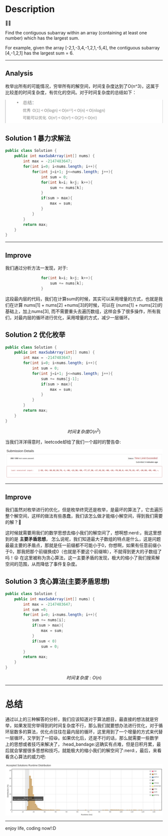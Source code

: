 # Description

:star2::star2:

Find the contiguous subarray within an array (containing at least one number) which has the largest sum.

For example, given the array [-2,1,-3,4,-1,2,1,-5,4],
the contiguous subarray [4,-1,2,1] has the largest sum = 6.

***

## Analysis
枚举出所有的可能情况，穷举所有的解空间，时间复杂度达到了O(n^3)，这属于比较差的时间复杂度，有优化的空间。对于时间复杂度的总结如下：

![](/images/Maximum_Subarray/时间复杂度总结.png)

## Solution 1 暴力求解法

```java
public class Solution {
    public int maxSubArray(int[] nums) {
        int max = -2147483647;
        for(int i=0; i<nums.length; i++){
            for(int j=i+1; j<=nums.length; j++){
                int sum = 0;
                for(int k=i; k<j; k++){
                    sum += nums[k];
                }
                if(sum > max){
                    max = sum;     
                }
            }
        }
        return max;
    }
}
```

***
## Improve
我们通过分析方法一发现，对于:

```java
                for(int k=i; k<j; k++){
                    sum += nums[k];
                }
```

这段最内层的代码，我们在计算sum的时候，其实可以采用增量的方式，也就是我们在计算 nums[1] + nums[2] +nums[3]的时候，可以在 (nums[1] + nums[2])的基础上，加上nums[3], 而不需要重头去遍历数组，这样会多了很多操作，所有我们，对最内层的循环进行优化，采用增量的方式，减少一层循环。

## Solution 2 优化枚举
```java
public class Solution {
    public int maxSubArray(int[] nums) {
        int max = -2147483647;
        for(int i=0; i<nums.length; i++){
            int sum = 0;
            for(int j=i+1; j<=nums.length; j++){
                sum += nums[j-1];
                if(sum > max){
                    max = sum;     
                }
            }
        }
        return max;
    }
}
```
```math
时间复杂度O(n^2)
```
当我们洋洋得意时，leetcode却给了我们一个超时的警告:fearful::

![](/images/Maximum_Subarray/两重循环超时.png)

***
## Improve
我们虽然对枚举进行的优化，但是枚举终究还是枚举，是最坏的算法了，它去遍历整个解空间，这样的做法有些愚蠢，我们该怎么做才能缩小解空间，得到我们需要的解？:thinking:

这时候就需要用我们的数学思想去缩小我们的解空间了，想啊想:nerd:，我这里想到的是 **主要矛盾思想**， 怎么说呢，我们知道最大子数组的特点是什么，这是问题最最主要的矛盾点，那就是任一前缀都不可能小于0，你想啊，如果有任意前缀小于0，那我把那个前缀换成0（也就是不要这个前缀嘛），不就得到更大的子数组了吗！:stuck_out_tongue_closed_eyes: 在这里被称为贪心算法，这一主要矛盾的发现，极大的缩小了我们搜索解空间的范围，从而降低了事件复杂度。

## Solution 3 贪心算法(主要矛盾思想)

```java
public class Solution {
    public int maxSubArray(int[] nums) {
        int max = -2147483647;
        int sum =0;
        for(int i=0; i<nums.length; i++){
            sum += nums[i];
            if(sum > max){
                max = sum;
            }
            if(sum < 0)
                sum = 0;
        }
        return max;
    }
}
```

```math
时间复杂度:O(n)
```
***

# 总结

通过以上的三种解答的分析，我们应该知道对于算法题目，最直接的想法就是穷举，如果发现穷举得到的时间复杂度不行，那么我们就要想办法进行优化，对于循环层数多的算法，优化点往往在最内层的循环，这里用到了一个增量的方式来代替一层循环，又学到了一招:laughing:。如果优化后，还是不行的话，那么就需要一些数学上的思想或者技巧来解决了，:head_bandage:这确实有点难，但是日积月累，最后就会掌握很多思想和技巧，就能极大的缩小我们的解空间了:nerd:，最后，来看看贪心算法的威力吧:

![](/images/Maximum_Subarray/贪心算法的威力.png)

***

enjoy life, coding now!:D
